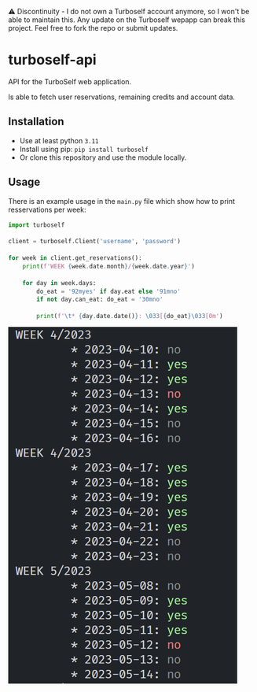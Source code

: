 ⚠️ Discontinuity - I do not own a Turboself account anymore, so I won't be able to maintain this. Any update on the Turboself wepapp can break this project. Feel free to fork the repo or submit updates.

# turboself-api
API for the TurboSelf web application.

Is able to fetch user reservations, remaining credits and account data.


## Installation

- Use at least python `3.11`
- Install using pip: `pip install turboself`
- Or clone this repository and use the module locally.

## Usage

There is an example usage in the `main.py` file which show how to print resservations per week:
```py
import turboself

client = turboself.Client('username', 'password')

for week in client.get_reservations():
    print(f'WEEK {week.date.month}/{week.date.year}')
    
    for day in week.days:
        do_eat = '92myes' if day.eat else '91mno'
        if not day.can_eat: do_eat = '30mno'
        
        print(f'\t* {day.date.date()}: \033[{do_eat}\033[0m')
```

![demo](https://github.com/Egsagon/turboself-api/blob/master/demo.png)
